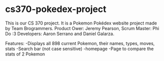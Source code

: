 # cs370-pokedex-project
This is our CS 370 project. It is a Pokemon Pokédex website project made by Team Brogrammers.
Product Ower: Jeremy Pearson,
Scrum Master: Phi Do :3
Developers: Aaron Serrano and Daniel Galarza.

Features:
-Displays all 898 current Pokemon, their names, types, moves, stats
-Search bar (not case sensitive)
-homepage
-Page to compare the stats of 2 Pokemon

